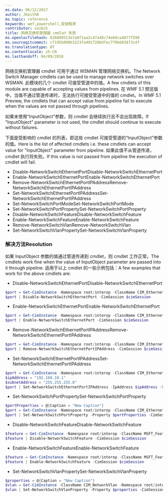 ```yaml
---
ms.date: 06/12/2017
author: JKeithB
ms.topic: reference
keywords: wmf,powershell,安装程序
contributor: vaibch
title: 网络交换机管理器 cmdlet 失败
ms.openlocfilehash: 626809513e7a8f1aa2c47a48c74e69ca4077f598
ms.sourcegitcommit: cf195b090b3223fa4917206dfec7f0b603873cdf
ms.translationtype: HT
ms.contentlocale: zh-CN
ms.lasthandoff: 04/09/2018
---
```

<span data-ttu-id="bd733-103">网络交换机管理器 cmdlet 可用于通过 WSMAN 管理网络交换机。</span><span class="sxs-lookup"><span data-stu-id="bd733-103">The Network Switch Manager cmdlets can be used to manage network switches over WSMAN.</span></span>
<span data-ttu-id="bd733-104">此模块的几个 cmdlet 可接受管道中的值。</span><span class="sxs-lookup"><span data-stu-id="bd733-104">A few cmdlets of this module are capable of accepting values from pipelines.</span></span>
<span data-ttu-id="bd733-105">在 WMF 5.1 预览版中，当值不通过管道传递时，无法执行可接受管道中的值的 cmdlet。</span><span class="sxs-lookup"><span data-stu-id="bd733-105">In WMF 5.1 Preview, the cmdlets that can accept value from pipeline fail to execute when the values are not passed through pipelines.</span></span>

<span data-ttu-id="bd733-106">如果未使用“InputObject”参数，则 cmdlet 会继续执行且不会出现故障。</span><span class="sxs-lookup"><span data-stu-id="bd733-106">If "InputObject" parameter is not used, the cmdlet should continue to execute without failures.</span></span>

<span data-ttu-id="bd733-107">下面是受影响的 cmdlet 的列表，即这些 cmdlet 可接受管道的“InputObject”参数的值。</span><span class="sxs-lookup"><span data-stu-id="bd733-107">Here is the list of affected cmdlets i.e. these cmdlets can accept value for "InputObject" parameter from pipeline.</span></span>
<span data-ttu-id="bd733-108">如果此值不从管道传递，cmdlet 执行将失败。</span><span class="sxs-lookup"><span data-stu-id="bd733-108">If this value is not passed from pipeline the execution of cmdlet will fail.</span></span>

- <span data-ttu-id="bd733-109">Disable-NetworkSwitchEthernetPort</span><span class="sxs-lookup"><span data-stu-id="bd733-109">Disable-NetworkSwitchEthernetPort</span></span>
- <span data-ttu-id="bd733-110">Enable-NetworkSwitchEthernetPort</span><span class="sxs-lookup"><span data-stu-id="bd733-110">Enable-NetworkSwitchEthernetPort</span></span>
- <span data-ttu-id="bd733-111">Remove-NetworkSwitchEthernetPortIPAddress</span><span class="sxs-lookup"><span data-stu-id="bd733-111">Remove-NetworkSwitchEthernetPortIPAddress</span></span>
- <span data-ttu-id="bd733-112">Set-NetworkSwitchEthernetPortIPAddress</span><span class="sxs-lookup"><span data-stu-id="bd733-112">Set-NetworkSwitchEthernetPortIPAddress</span></span>
- <span data-ttu-id="bd733-113">Set-NetworkSwitchPortMode</span><span class="sxs-lookup"><span data-stu-id="bd733-113">Set-NetworkSwitchPortMode</span></span>
- <span data-ttu-id="bd733-114">Set-NetworkSwitchPortProperty</span><span class="sxs-lookup"><span data-stu-id="bd733-114">Set-NetworkSwitchPortProperty</span></span>
- <span data-ttu-id="bd733-115">Disable-NetworkSwitchFeature</span><span class="sxs-lookup"><span data-stu-id="bd733-115">Disable-NetworkSwitchFeature</span></span>
- <span data-ttu-id="bd733-116">Enable-NetworkSwitchFeature</span><span class="sxs-lookup"><span data-stu-id="bd733-116">Enable-NetworkSwitchFeature</span></span>
- <span data-ttu-id="bd733-117">Remove-NetworkSwitchVlan</span><span class="sxs-lookup"><span data-stu-id="bd733-117">Remove-NetworkSwitchVlan</span></span>
- <span data-ttu-id="bd733-118">Set-NetworkSwitchVlanProperty</span><span class="sxs-lookup"><span data-stu-id="bd733-118">Set-NetworkSwitchVlanProperty</span></span>

### <a name="resolution"></a><span data-ttu-id="bd733-119">解决方法</span><span class="sxs-lookup"><span data-stu-id="bd733-119">Resolution</span></span>
<span data-ttu-id="bd733-120">如果 InputObject 参数的值通过管道传递到 cmdlet，则 cmdlet 工作正常。</span><span class="sxs-lookup"><span data-stu-id="bd733-120">The cmdlets work fine when the value of InputObject parameter are passed into it through pipeline.</span></span> <span data-ttu-id="bd733-121">适用于以上 cmdlet 的一些示例包括：</span><span class="sxs-lookup"><span data-stu-id="bd733-121">A few examples that work for the above cmdlets are:</span></span>

- <span data-ttu-id="bd733-122">Disable-NetworkSwitchEthernetPort</span><span class="sxs-lookup"><span data-stu-id="bd733-122">Disable-NetworkSwitchEthernetPort</span></span>
```powershell
$port = Get-CimInstance -Namespace root/interop -ClassName CIM_EthernetPort -CimSession $cimSession | Select-Object -First 1
$port | Disable-NetworkSwitchEthernetPort -CimSession $cimSession
```

- <span data-ttu-id="bd733-123">Enable-NetworkSwitchEthernetPort</span><span class="sxs-lookup"><span data-stu-id="bd733-123">Enable-NetworkSwitchEthernetPort</span></span>
```powershell
$port = Get-CimInstance -Namespace root/interop -ClassName CIM_EthernetPort -CimSession $cimSession | Select-Object -First 1
$port | Enable-NetworkSwitchEthernetPort -CimSession $cimSession
```

- <span data-ttu-id="bd733-124">Remove-NetworkSwitchEthernetPortIPAddress</span><span class="sxs-lookup"><span data-stu-id="bd733-124">Remove-NetworkSwitchEthernetPortIPAddress</span></span>
```powershell
$port = Get-CimInstance -Namespace root/interop -ClassName CIM_EthernetPort -CimSession $cimSession | Select-Object -First 1
$port | Remove-NetworkSwitchEthernetPortIPAddress -CimSession $cimSession
```

- <span data-ttu-id="bd733-125">Set-NetworkSwitchEthernetPortIPAddress</span><span class="sxs-lookup"><span data-stu-id="bd733-125">Set-NetworkSwitchEthernetPortIPAddress</span></span>
```powershell
$port = Get-CimInstance -Namespace root/interop -ClassName CIM_EthernetPort -CimSession $cimSession | Select-Object -First 1
$ipAddress = "192.168.10.1"
$subnetAddress = "255.255.255.0"
$port | Set-NetworkSwitchEthernetPortIPAddress -IpAddress $ipAddress -SubnetAddress $subnetAddress -CimSession $cimSession
```

- <span data-ttu-id="bd733-126">Set-NetworkSwitchPortProperty</span><span class="sxs-lookup"><span data-stu-id="bd733-126">Set-NetworkSwitchPortProperty</span></span>
```powershell
$portProperties = @{Caption = "New Caption"}
$port = Get-CimInstance -Namespace root/interop -ClassName CIM_EthernetPort -CimSession $cimSession | Select-Object -First 1
$port | Set-NetworkSwitchPortProperty -Property $portProperties -CimSession $cimSession
```

- <span data-ttu-id="bd733-127">Disable-NetworkSwitchFeature</span><span class="sxs-lookup"><span data-stu-id="bd733-127">Disable-NetworkSwitchFeature</span></span>
```powershell
$feature = Get-CimInstance -Namespace root/interop -ClassName MSFT_Feature -CimSession $cimSession | Select-Object -First 1
$feature | Disable-NetworkSwitchFeature -CimSession $cimSession
```

- <span data-ttu-id="bd733-128">Enable-NetworkSwitchFeature</span><span class="sxs-lookup"><span data-stu-id="bd733-128">Enable-NetworkSwitchFeature</span></span>
```powershell
$feature = Get-CimInstance -Namespace root/interop -ClassName MSFT_Feature -CimSession $cimSession | Select-Object -First 1
$feature | Enable-NetworkSwitchFeature -CimSession $cimSession
```

- <span data-ttu-id="bd733-129">Set-NetworkSwitchVlanProperty</span><span class="sxs-lookup"><span data-stu-id="bd733-129">Set-NetworkSwitchVlanProperty</span></span>
```powershell
$properties = @{Caption = "New Caption"}
$vlan = Get-CimInstance -ClassName CIM_NetworkVlan -Namespace root/interop -CimSession $cimSession | Select-Object -First 1
$vlan | Set-NetworkSwitchVlanProperty -Property $properties -CimSession $cimSession
```